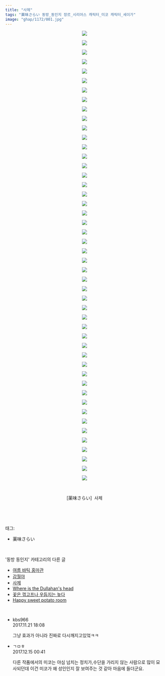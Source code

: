 ```yaml
---
title: "사제"
tags: "薬味さらい 동방_동인지 장르_시리어스 캐릭터_미코 캐릭터_세이가"
image: "ghap/1172/001.jpg"
---
```

<div class="article">
<p style="text-align: center; clear: none; float: none;"><img src="{{ site.nasurl }}/ghap/1172/001.jpg"/></p>
<p style="text-align: center; clear: none; float: none;"><img src="{{ site.nasurl }}/ghap/1172/002.jpg"/></p>
<p style="text-align: center; clear: none; float: none;"><img src="{{ site.nasurl }}/ghap/1172/003.jpg"/></p>
<p style="text-align: center; clear: none; float: none;"><img src="{{ site.nasurl }}/ghap/1172/004.jpg"/></p>
<p style="text-align: center; clear: none; float: none;"><img src="{{ site.nasurl }}/ghap/1172/005.jpg"/></p>
<p style="text-align: center; clear: none; float: none;"><img src="{{ site.nasurl }}/ghap/1172/006.jpg"/></p>
<p style="text-align: center; clear: none; float: none;"><img src="{{ site.nasurl }}/ghap/1172/007.jpg"/></p>
<p style="text-align: center; clear: none; float: none;"><img src="{{ site.nasurl }}/ghap/1172/008.jpg"/></p>
<p style="text-align: center; clear: none; float: none;"><img src="{{ site.nasurl }}/ghap/1172/009.jpg"/></p>
<p style="text-align: center; clear: none; float: none;"><img src="{{ site.nasurl }}/ghap/1172/010.jpg"/></p>
<p style="text-align: center; clear: none; float: none;"><img src="{{ site.nasurl }}/ghap/1172/011.jpg"/></p>
<p style="text-align: center; clear: none; float: none;"><img src="{{ site.nasurl }}/ghap/1172/012.jpg"/></p>
<p style="text-align: center; clear: none; float: none;"><img src="{{ site.nasurl }}/ghap/1172/013.jpg"/></p>
<p style="text-align: center; clear: none; float: none;"><img src="{{ site.nasurl }}/ghap/1172/014.jpg"/></p>
<p style="text-align: center; clear: none; float: none;"><img src="{{ site.nasurl }}/ghap/1172/015.jpg"/></p>
<p style="text-align: center; clear: none; float: none;"><img src="{{ site.nasurl }}/ghap/1172/016.jpg"/></p>
<p style="text-align: center; clear: none; float: none;"><img src="{{ site.nasurl }}/ghap/1172/017.jpg"/></p>
<p style="text-align: center; clear: none; float: none;"><img src="{{ site.nasurl }}/ghap/1172/018.jpg"/></p>
<p style="text-align: center; clear: none; float: none;"><img src="{{ site.nasurl }}/ghap/1172/019.jpg"/></p>
<p style="text-align: center; clear: none; float: none;"><img src="{{ site.nasurl }}/ghap/1172/020.jpg"/></p>
<p style="text-align: center; clear: none; float: none;"><img src="{{ site.nasurl }}/ghap/1172/021.jpg"/></p>
<p style="text-align: center; clear: none; float: none;"><img src="{{ site.nasurl }}/ghap/1172/022.jpg"/></p>
<p style="text-align: center; clear: none; float: none;"><img src="{{ site.nasurl }}/ghap/1172/023.jpg"/></p>
<p style="text-align: center; clear: none; float: none;"><img src="{{ site.nasurl }}/ghap/1172/024.jpg"/></p>
<p style="text-align: center; clear: none; float: none;"><img src="{{ site.nasurl }}/ghap/1172/025.jpg"/></p>
<p style="text-align: center; clear: none; float: none;"><img src="{{ site.nasurl }}/ghap/1172/026.jpg"/></p>
<p style="text-align: center; clear: none; float: none;"><img src="{{ site.nasurl }}/ghap/1172/027.jpg"/></p>
<p style="text-align: center; clear: none; float: none;"><img src="{{ site.nasurl }}/ghap/1172/028.jpg"/></p>
<p style="text-align: center; clear: none; float: none;"><img src="{{ site.nasurl }}/ghap/1172/029.jpg"/></p>
<p style="text-align: center; clear: none; float: none;"><img src="{{ site.nasurl }}/ghap/1172/030.jpg"/></p>
<p style="text-align: center; clear: none; float: none;"><img src="{{ site.nasurl }}/ghap/1172/031.jpg"/></p>
<p style="text-align: center; clear: none; float: none;"><img src="{{ site.nasurl }}/ghap/1172/032.jpg"/></p>
<p style="text-align: center; clear: none; float: none;"><img src="{{ site.nasurl }}/ghap/1172/033.jpg"/></p>
<p style="text-align: center; clear: none; float: none;"><img src="{{ site.nasurl }}/ghap/1172/034.jpg"/></p>
<p style="text-align: center; clear: none; float: none;"><img src="{{ site.nasurl }}/ghap/1172/035.jpg"/></p>
<p style="text-align: center; clear: none; float: none;"><img src="{{ site.nasurl }}/ghap/1172/036.jpg"/></p>
<p style="text-align: center; clear: none; float: none;"><img src="{{ site.nasurl }}/ghap/1172/037.jpg"/></p>
<p style="text-align: center; clear: none; float: none;"><img src="{{ site.nasurl }}/ghap/1172/038.jpg"/></p>
<p style="text-align: center; clear: none; float: none;"><img src="{{ site.nasurl }}/ghap/1172/039.jpg"/></p>
<p style="text-align: center; clear: none; float: none;"><img src="{{ site.nasurl }}/ghap/1172/040.jpg"/></p>
<p style="text-align: center; clear: none; float: none;"><img src="{{ site.nasurl }}/ghap/1172/041.jpg"/></p>
<p style="text-align: center; clear: none; float: none;"><img src="{{ site.nasurl }}/ghap/1172/042.jpg"/></p>
<p style="text-align: center; clear: none; float: none;"><img src="{{ site.nasurl }}/ghap/1172/043.jpg"/></p>
<p style="text-align: center; clear: none; float: none;"><img src="{{ site.nasurl }}/ghap/1172/044.jpg"/></p>
<p style="text-align: center; clear: none; float: none;"><img src="{{ site.nasurl }}/ghap/1172/045.jpg"/></p>
<p style="text-align: center; clear: none; float: none;"><img src="{{ site.nasurl }}/ghap/1172/046.jpg"/></p>
<p style="text-align: center; clear: none; float: none;"><img src="{{ site.nasurl }}/ghap/1172/047.jpg"/></p>
<p style="text-align: center; clear: none; float: none;"><img src="{{ site.nasurl }}/ghap/1172/048.jpg"/></p>
<p style="text-align: center; clear: none; float: none;"><br/></p>
<p style="text-align: center; clear: none; float: none;">[薬味さらい]  사제</p>
<p><br/></p>
</div><br/>
<div class="tagTrail">
<p>태그: </p>
<ul>
<li>薬味さらい</li>
</ul>
</div><br/>
<div class="another">
<p>'동방 동인지' 카테고리의 다른 글</p>
<ul>
<li><a href="/2016-07-28-ghap_1174">여름 바틱 홍마관</a></li>
<li><a href="/2016-07-28-ghap_1173">감월야</a></li>
<li><a href="/2016-07-28-ghap_1172">사제</a></li>
<li><a href="/2016-07-28-ghap_1171">Where is the Dullahan's head</a></li>
<li><a href="/2016-07-28-ghap_1170">꽃은 꺾고프나 우듬지는 높다</a></li>
<li><a href="/2016-07-28-ghap_1169">Happy sweet potato room</a></li>
</ul>
</div><br/>
<div class="cb_module cb_fluid">
<div class="cb_wrt cb_profile">
<div class="comment">
<ul>
<li class="cb_thumb_off" id="comment15134427">
<div class="cb_comment_area">
<div class="cb_info_area">
<div class="cb_section">
<span class="cb_nick_name">kbs966</span>
</div>
<div class="cb_section">
<span class="cb_date">2017.11.21 18:08 </span>
</div>
</div>
<div class="cb_dsc_comment">
<p class="cb_dsc">
											그냥 효과가 아니라 진짜로 다시깨지고있엌ㅋㅋ
										</p>
</div>
</div></li>
<li class="cb_thumb_off" id="comment15152380">
<div class="cb_comment_area">
<div class="cb_info_area">
<div class="cb_section">
<span class="cb_nick_name">ㄱㅁㅎ</span>
</div>
<div class="cb_section">
<span class="cb_date">2017.12.15 00:41 </span>
</div>
</div>
<div class="cb_dsc_comment">
<p class="cb_dsc">
											다른 작품에서의 미코는 야심 넘치는 정치가,수단을 가리지 않는 사람으로 많이 묘사되던데 이건 미코가 왜 성인인지 잘 보여주는 것 같아 마음에 들더군요.
										</p>
</div>
</div></li>
</ul>
</div>
</div><!-- commentList close -->
</div><br/>
